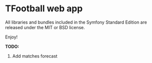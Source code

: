 TFootball web app
========================

All libraries and bundles included in the Symfony Standard Edition are
released under the MIT or BSD license.

Enjoy!

__TODO:__ 

1. Add matches forecast
